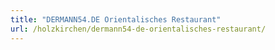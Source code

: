 ```yaml
---
title: "DERMANN54.DE Orientalisches Restaurant"
url: /holzkirchen/dermann54-de-orientalisches-restaurant/
---
```

